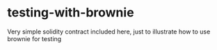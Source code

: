 # testing-with-brownie
Very simple solidity contract included here, just to illustrate how to use brownie for testing
